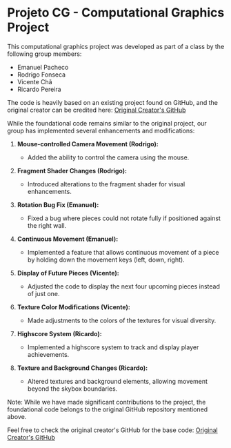 # Projeto CG - Computational Graphics Project

This computational graphics project was developed as part of a class by the following group members:

- Emanuel Pacheco
- Rodrigo Fonseca
- Vicente Chã
- Ricardo Pereira

The code is heavily based on an existing project found on GitHub, and the original creator can be credited here: [Original Creator's GitHub](https://github.com/andykhv/Tetris3D)

While the foundational code remains similar to the original project, our group has implemented several enhancements and modifications:

1. **Mouse-controlled Camera Movement (Rodrigo):**
   - Added the ability to control the camera using the mouse.

2. **Fragment Shader Changes (Rodrigo):**
   - Introduced alterations to the fragment shader for visual enhancements.

3. **Rotation Bug Fix (Emanuel):**
   - Fixed a bug where pieces could not rotate fully if positioned against the right wall.

4. **Continuous Movement (Emanuel):**
   - Implemented a feature that allows continuous movement of a piece by holding down the movement keys (left, down, right).

5. **Display of Future Pieces (Vicente):**
   - Adjusted the code to display the next four upcoming pieces instead of just one.

6. **Texture Color Modifications (Vicente):**
   - Made adjustments to the colors of the textures for visual diversity.

7. **Highscore System (Ricardo):**
   - Implemented a highscore system to track and display player achievements.

8. **Texture and Background Changes (Ricardo):**
   - Altered textures and background elements, allowing movement beyond the skybox boundaries.

Note: While we have made significant contributions to the project, the foundational code belongs to the original GitHub repository mentioned above.

Feel free to check the original creator's GitHub for the base code: [Original Creator's GitHub](https://github.com/andykhv/Tetris3D)

